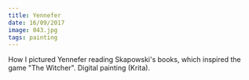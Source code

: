 ```yaml
---
title: Yennefer
date: 16/09/2017
image: 043.jpg
tags: painting
---
```


How I pictured Yennefer reading Skapowski's books, which inspired the game "The Witcher".
Digital painting (Krita).
